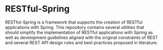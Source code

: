 # RESTful-Spring
RESTful-Spring is a framework that supports the creation of RESTful applications with Spring.
This repository contains several utilities that should simplify the implementation of RESTful applications with Spring as well as development guidelines aligned with the original constraints of REST and several REST API design rules and best practices proposed in literature.

